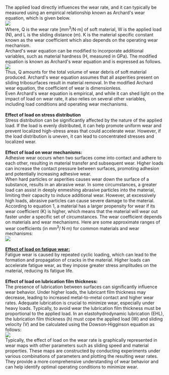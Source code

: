 The applied load directly influences the wear rate, and it can typically be measured using an empirical relationship known as Archard's wear equation, which is given below.<br>
<image src="images/pic1.png"><br>
Where, Q is the wear rate [mm<sup>3</sup>/N·m] of soft material, W is the applied load (N), and L is the sliding distance (m). K is the material specific constant known as the wear coefficient which also depends on the operating wear mechanism.<br>
Archard's wear equation can be modified to incorporate additional variables, such as material hardness (H, measured in GPa). The modified equation is known as Archard's wear equation and is expressed as follows.<br>
<image src="images/pic2.PNG"><br>
Thus, Q amounts for the total volume of wear debris of soft material produced. Archard's wear equation assumes that all asperities present on sliding tribosurfaces result in material removal. In the modified Archard wear equation, the coefficient of wear is dimensionless. <br>
Even Archard's wear equation is empirical, and while it can shed light on the impact of load on wear rate, it also relies on several other variables, including load conditions and operating wear mechanisms.<br><br>
<b>Effect of load on stress distribution</b><br>
Stress distribution can be significantly affected by the nature of the applied load. If the load is evenly distributed, it can help promote uniform wear and prevent localized high-stress areas that could accelerate wear. However, if the load distribution is uneven, it can lead to concentrated stresses and localized wear.<br><br>
<b>Effect of load on wear mechanisms:</b><br> 
Adhesive wear occurs when two surfaces come into contact and adhere to each other, resulting in material transfer and subsequent wear. Higher loads can increase the contact pressure between surfaces, promoting adhesion and potentially increasing adhesive wear.<br>
When hard particles or asperities causes wear down the surface of a substance, results in an abrasive wear.  In some circumstances, a greater load can assist in deeply enmeshing abrasive particles into the material, limiting their capacity to induce additional wear. However, at excessively high loads, abrasive particles can cause severe damage to the material.<br>
According to equation 1, a material has a larger propensity for wear if its wear coefficient (K) is higher, which means that the material will wear out faster under a specific set of circumstances. The wear coefficient depends on materials and wear mechanisms. Here are some approximate ranges of wear coefficients (in mm<sup>3</sup>/ N·m) for common materials and wear mechanisms:<br>
<image src="images/pic3.PNG"><br><br>
<b><u>Effect of load on fatigue wear:</u></b><br>
Fatigue wear is caused by repeated cyclic loading, which can lead to the formation and propagation of cracks in the material. Higher loads can accelerate fatigue wear, as they impose greater stress amplitudes on the material, reducing its fatigue life.<br><br>
<b>Effect of load on lubrication film thickness:</b><br>
The presence of lubrication between surfaces can significantly influence wear behavior. Under higher loads, the lubricant film thickness may decrease, leading to increased metal-to-metal contact and higher wear rates. Adequate lubrication is crucial to minimize wear, especially under heavy loads. Typically, to avoid wear the lubrication film thickness must be proportional to the applied load. In an elastohydrodynamic lubrication (EHL), the lubrication film thickness (h) must cope the applied load (W) and sliding velocity (V) and be calculated using the Dowson-Higginson equation as follows:<br>
<image src="images/pic4.PNG"><br>
Typically, the effect of load on the wear rate is graphically represented in wear maps with other parameters such as sliding speed and material properties. These maps are constructed by conducting experiments under various combinations of parameters and plotting the resulting wear rates. They provide a more comprehensive understanding of wear behavior and can help identify optimal operating conditions to minimize wear.

